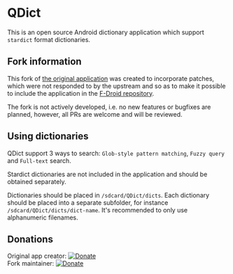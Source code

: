 # QDict
This is an open source Android dictionary application which support `stardict` format dictionaries.

## Fork information
This fork of [the original application](https://github.com/namndev/QDict) was created to incorporate patches,
which were not responded to by the upstream and so as to make it possible to include the application in the [F-Droid repository](https://f-droid.org).

The fork is not actively developed, i.e. no new features or bugfixes are planned,
however, all PRs are welcome and will be reviewed.

## Using dictionaries
QDict support 3 ways to search:  `Glob-style pattern matching`,  `Fuzzy query` and `Full-text` search.

Stardict dictionaries are not included in the application and should be obtained separately.

Dictionaries should be placed in `/sdcard/QDict/dicts`.
Each dictionary should be placed into a separate subfolder, for instance `/sdcard/QDict/dicts/dict-name`.
It's recommended to only use alphanumeric filenames.

## Donations
Original app creator: [![Donate](https://img.shields.io/badge/Donate-PayPal-blue.svg)](https://www.paypal.com/paypalme/namndev) \
Fork maintainer: [![Donate](https://img.shields.io/badge/Donate-PayPal-blue.svg)](https://www.paypal.com/donate/?hosted_button_id=K2W284SBN9GFU)
